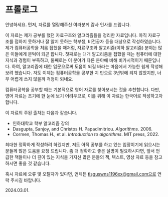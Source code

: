 # 프롤로그

안녕하세요. 먼저, 자료를 열람해주신 여러분께 감사 인사를 드립니다.

이 자료는 제가 공부를 했던 자료구조와 알고리즘들을 정리한 자료입니다. 아직 자료구조를 접하지 못하거나 잘 알지 못하는 학부생, 비전공자 등을 대상으로 작성하였습니다. 제가 컴퓨터공학을 처음 접했을 때처럼, 자료구조와 알고리즘(이하 알고리즘) 분야는 많은 이들에게 문턱이 되곤 합니다. 첫째로는 대개 알고리즘을 접했을 때는 컴퓨터에 대한 지식과 경험이 부족하고, 둘째로는 이 분야가 다른 분야에 비해 비가시적이기 때문입니다. 하여, 알고리즘에 대한 입문으로써 도움이 되길 바라는 마음에서 가능한 쉽게 작성해보려 했습니다. 저도 이제는 컴퓨터공학을 공부한 지 만으로 3년밖에 되지 않았지만, 너무 어렵게 쓰지 않을까 걱정이 되네요.

컴퓨터공학을 공부할 때는 기본적으로 영어 자료를 찾아보시는 것을 추천합니다. 다만, 영어 자료는 초기에 한 눈에 보기 어려우므로, 이를 위해 이 자료는 한국어로 작성하고자 합니다.

이 자료의 주된 출처는 다음과 같습니다.

* 인하대학교 학부 알고리즘 강의
* Dasgupta, Sanjoy, and Christos H. Papadimitriou. _Algorithms_. 2006.
* Cormen, Thomas H., et al. _Introduction to algorithms_. MIT press, 2022.

최대한 정확하게 작성하려 하겠지만, 저도 아직 공부를 하고 있는 입장이기에 읽으시는 분들께 많은 도움을 요청 드립니다. 좀 더 정확하고 좋은 설명이 필요하시다면, 앞서 언급한 책들이나 더 깊이 있는 지식을 가지신 많은 분들의 책, 텍스트, 영상 자료 등을 참고하시면 좋을 것 같습니다.

혹시 자료에 오류 및 오탈자가 있다면, 언제든 tlsguswns1196xx@gmail.com으로 연락 주시길 바랍니다.

2024.03.01.
